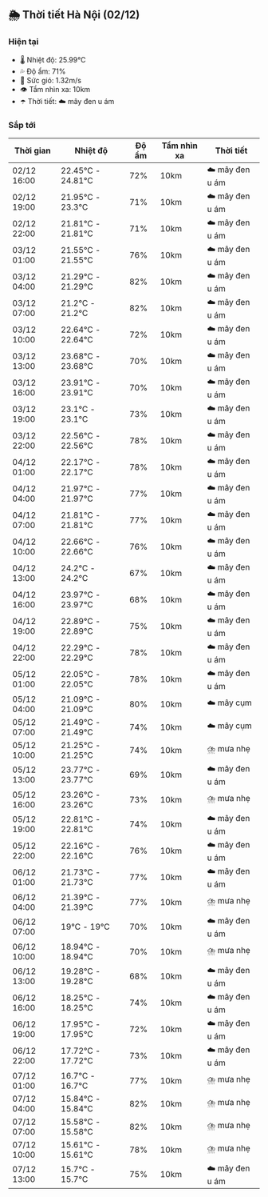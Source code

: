 ## 🌦️ Thời tiết Hà Nội (02/12)

### Hiện tại

- 🌡️ Nhiệt độ: 25.99℃
- 💦 Độ ẩm: 71%
- 💨 Sức gió: 1.32m/s
- 👁️ Tầm nhìn xa: 10km
- ☂️ Thời tiết: ☁️ mây đen u ám

### Sắp tới

| Thời gian | Nhiệt độ | Độ ẩm | Tầm nhìn xa | Thời tiết |
| --- | --- | --- | --- | --- |
| 02/12 16:00 | 22.45℃ - 24.81℃ | 72% | 10km | ☁️ mây đen u ám |
| 02/12 19:00 | 21.95℃ - 23.3℃ | 71% | 10km | ☁️ mây đen u ám |
| 02/12 22:00 | 21.81℃ - 21.81℃ | 71% | 10km | ☁️ mây đen u ám |
| 03/12 01:00 | 21.55℃ - 21.55℃ | 76% | 10km | ☁️ mây đen u ám |
| 03/12 04:00 | 21.29℃ - 21.29℃ | 82% | 10km | ☁️ mây đen u ám |
| 03/12 07:00 | 21.2℃ - 21.2℃ | 82% | 10km | ☁️ mây đen u ám |
| 03/12 10:00 | 22.64℃ - 22.64℃ | 72% | 10km | ☁️ mây đen u ám |
| 03/12 13:00 | 23.68℃ - 23.68℃ | 70% | 10km | ☁️ mây đen u ám |
| 03/12 16:00 | 23.91℃ - 23.91℃ | 70% | 10km | ☁️ mây đen u ám |
| 03/12 19:00 | 23.1℃ - 23.1℃ | 73% | 10km | ☁️ mây đen u ám |
| 03/12 22:00 | 22.56℃ - 22.56℃ | 78% | 10km | ☁️ mây đen u ám |
| 04/12 01:00 | 22.17℃ - 22.17℃ | 78% | 10km | ☁️ mây đen u ám |
| 04/12 04:00 | 21.97℃ - 21.97℃ | 77% | 10km | ☁️ mây đen u ám |
| 04/12 07:00 | 21.81℃ - 21.81℃ | 77% | 10km | ☁️ mây đen u ám |
| 04/12 10:00 | 22.66℃ - 22.66℃ | 76% | 10km | ☁️ mây đen u ám |
| 04/12 13:00 | 24.2℃ - 24.2℃ | 67% | 10km | ☁️ mây đen u ám |
| 04/12 16:00 | 23.97℃ - 23.97℃ | 68% | 10km | ☁️ mây đen u ám |
| 04/12 19:00 | 22.89℃ - 22.89℃ | 75% | 10km | ☁️ mây đen u ám |
| 04/12 22:00 | 22.29℃ - 22.29℃ | 78% | 10km | ☁️ mây đen u ám |
| 05/12 01:00 | 22.05℃ - 22.05℃ | 78% | 10km | ☁️ mây đen u ám |
| 05/12 04:00 | 21.09℃ - 21.09℃ | 80% | 10km | ☁️ mây cụm |
| 05/12 07:00 | 21.49℃ - 21.49℃ | 74% | 10km | ☁️ mây cụm |
| 05/12 10:00 | 21.25℃ - 21.25℃ | 74% | 10km | ⛈️ mưa nhẹ |
| 05/12 13:00 | 23.77℃ - 23.77℃ | 69% | 10km | ☁️ mây đen u ám |
| 05/12 16:00 | 23.26℃ - 23.26℃ | 73% | 10km | ⛈️ mưa nhẹ |
| 05/12 19:00 | 22.81℃ - 22.81℃ | 74% | 10km | ☁️ mây đen u ám |
| 05/12 22:00 | 22.16℃ - 22.16℃ | 76% | 10km | ☁️ mây đen u ám |
| 06/12 01:00 | 21.73℃ - 21.73℃ | 77% | 10km | ☁️ mây đen u ám |
| 06/12 04:00 | 21.39℃ - 21.39℃ | 77% | 10km | ⛈️ mưa nhẹ |
| 06/12 07:00 | 19℃ - 19℃ | 70% | 10km | ☁️ mây đen u ám |
| 06/12 10:00 | 18.94℃ - 18.94℃ | 70% | 10km | ⛈️ mưa nhẹ |
| 06/12 13:00 | 19.28℃ - 19.28℃ | 68% | 10km | ☁️ mây đen u ám |
| 06/12 16:00 | 18.25℃ - 18.25℃ | 74% | 10km | ☁️ mây đen u ám |
| 06/12 19:00 | 17.95℃ - 17.95℃ | 72% | 10km | ☁️ mây đen u ám |
| 06/12 22:00 | 17.72℃ - 17.72℃ | 73% | 10km | ☁️ mây đen u ám |
| 07/12 01:00 | 16.7℃ - 16.7℃ | 77% | 10km | ⛈️ mưa nhẹ |
| 07/12 04:00 | 15.84℃ - 15.84℃ | 82% | 10km | ⛈️ mưa nhẹ |
| 07/12 07:00 | 15.58℃ - 15.58℃ | 82% | 10km | ⛈️ mưa nhẹ |
| 07/12 10:00 | 15.61℃ - 15.61℃ | 78% | 10km | ⛈️ mưa nhẹ |
| 07/12 13:00 | 15.7℃ - 15.7℃ | 75% | 10km | ☁️ mây đen u ám |
